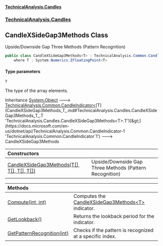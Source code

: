 #### [TechnicalAnalysis.Candles](Atypical.TechnicalAnalysis.Candles.md 'Atypical.TechnicalAnalysis.Candles')
### [TechnicalAnalysis.Candles](Atypical.TechnicalAnalysis.Candles.md#TechnicalAnalysis.Candles 'TechnicalAnalysis.Candles')

## CandleXSideGap3Methods<T> Class

Upside/Downside Gap Three Methods (Pattern Recognition)

```csharp
public class CandleXSideGap3Methods<T> : TechnicalAnalysis.Common.CandleIndicator<T>
    where T : System.Numerics.IFloatingPoint<T>
```
#### Type parameters

<a name='TechnicalAnalysis.Candles.CandleXSideGap3Methods_T_.T'></a>

`T`

The type of the array elements.

Inheritance [System.Object](https://docs.microsoft.com/en-us/dotnet/api/System.Object 'System.Object') &#129106; [TechnicalAnalysis.Common.CandleIndicator&lt;](https://docs.microsoft.com/en-us/dotnet/api/TechnicalAnalysis.Common.CandleIndicator-1 'TechnicalAnalysis.Common.CandleIndicator`1')[T](CandleXSideGap3Methods_T_.md#TechnicalAnalysis.Candles.CandleXSideGap3Methods_T_.T 'TechnicalAnalysis.Candles.CandleXSideGap3Methods<T>.T')[&gt;](https://docs.microsoft.com/en-us/dotnet/api/TechnicalAnalysis.Common.CandleIndicator-1 'TechnicalAnalysis.Common.CandleIndicator`1') &#129106; CandleXSideGap3Methods<T>

| Constructors | |
| :--- | :--- |
| [CandleXSideGap3Methods(T[], T[], T[], T[])](CandleXSideGap3Methods_T_.CandleXSideGap3Methods(T[],T[],T[],T[]).md 'TechnicalAnalysis.Candles.CandleXSideGap3Methods<T>.CandleXSideGap3Methods(T[], T[], T[], T[])') | Upside/Downside Gap Three Methods (Pattern Recognition) |

| Methods | |
| :--- | :--- |
| [Compute(int, int)](CandleXSideGap3Methods_T_.Compute(int,int).md 'TechnicalAnalysis.Candles.CandleXSideGap3Methods<T>.Compute(int, int)') | Computes the [CandleXSideGap3Methods&lt;T&gt;](CandleXSideGap3Methods_T_.md 'TechnicalAnalysis.Candles.CandleXSideGap3Methods<T>') indicator. |
| [GetLookback()](CandleXSideGap3Methods_T_.GetLookback().md 'TechnicalAnalysis.Candles.CandleXSideGap3Methods<T>.GetLookback()') | Returns the lookback period for the indicator. |
| [GetPatternRecognition(int)](CandleXSideGap3Methods_T_.GetPatternRecognition(int).md 'TechnicalAnalysis.Candles.CandleXSideGap3Methods<T>.GetPatternRecognition(int)') | Checks if the pattern is recognized at a specific index. |

